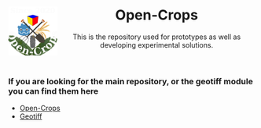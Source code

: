 <header>
 <img align="left" width="100" height="100" src="./Open-Crops-Flag_Transparent.png">
 <h1>Open-Crops</h1>
 <p>This is the repository used for prototypes as well as developing experimental solutions.</p>
</header>

<link>
 <h3>If you are looking for the main repository, or the geotiff module you can find them here</h3> 
</link>

<list>
 <ul>
 <li><a href="https://github.com/EramarkMedia/Open-Crops/">Open-Crops</a></li>
 <li><a href="https://github.com/EramarkMedia/geotiff/">Geotiff</a></li>
 </ul> 
</list>


